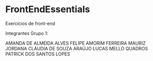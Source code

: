 # FrontEndEssentials
Exercícios de front-end


Integrantes Grupo 1:

AMANDA DE ALMEIDA ALVES
FELIPE AMORIM FERREIRA MAURIZ
JORDANA CLÁUDIA DE SOUZA ARAÚJO
LUCAS MELLO QUADROS
PATRICK DOS SANTOS LOPES

